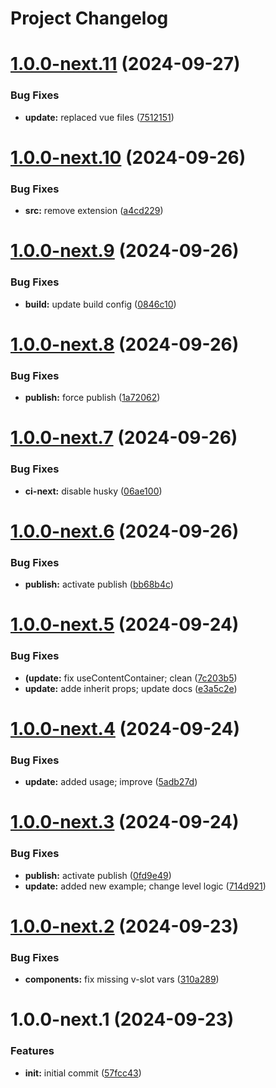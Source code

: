 # Project Changelog

# [1.0.0-next.11](https://github.com/basics/vue-semantic-structure/compare/v1.0.0-next.10...v1.0.0-next.11) (2024-09-27)


### Bug Fixes

* **update:** replaced vue files ([7512151](https://github.com/basics/vue-semantic-structure/commit/7512151e2d3f28ca2820e7b375fb26842e0c3d65))

# [1.0.0-next.10](https://github.com/basics/vue-semantic-structure/compare/v1.0.0-next.9...v1.0.0-next.10) (2024-09-26)


### Bug Fixes

* **src:** remove extension ([a4cd229](https://github.com/basics/vue-semantic-structure/commit/a4cd229b934310b78074ed2098108e336f54500a))

# [1.0.0-next.9](https://github.com/basics/vue-semantic-structure/compare/v1.0.0-next.8...v1.0.0-next.9) (2024-09-26)


### Bug Fixes

* **build:** update build config ([0846c10](https://github.com/basics/vue-semantic-structure/commit/0846c10404beb7eb865fb494d0e73007562305ef))

# [1.0.0-next.8](https://github.com/basics/vue-semantic-structure/compare/v1.0.0-next.7...v1.0.0-next.8) (2024-09-26)


### Bug Fixes

* **publish:** force publish ([1a72062](https://github.com/basics/vue-semantic-structure/commit/1a72062aaf3a1e5d5d764e4e4f6da5d1afdff288))

# [1.0.0-next.7](https://github.com/basics/vue-semantic-structure/compare/v1.0.0-next.6...v1.0.0-next.7) (2024-09-26)


### Bug Fixes

* **ci-next:** disable husky ([06ae100](https://github.com/basics/vue-semantic-structure/commit/06ae10060eea013a64b5da1e5a78d59a948b38ab))

# [1.0.0-next.6](https://github.com/basics/vue-semantic-structure/compare/v1.0.0-next.5...v1.0.0-next.6) (2024-09-26)


### Bug Fixes

* **publish:** activate publish ([bb68b4c](https://github.com/basics/vue-semantic-structure/commit/bb68b4c3cf7b392053c13d63b7aee9bc34382338))

# [1.0.0-next.5](https://github.com/basics/vue-semantic-structure/compare/v1.0.0-next.4...v1.0.0-next.5) (2024-09-24)


### Bug Fixes

* **(update:** fix useContentContainer; clean ([7c203b5](https://github.com/basics/vue-semantic-structure/commit/7c203b5c3995fc28171d8265fe99e223bd8267ca))
* **update:** adde inherit props; update docs ([e3a5c2e](https://github.com/basics/vue-semantic-structure/commit/e3a5c2e72083f7b6fd314422eeabb050a8fcdd5d))

# [1.0.0-next.4](https://github.com/basics/vue-semantic-structure/compare/v1.0.0-next.3...v1.0.0-next.4) (2024-09-24)


### Bug Fixes

* **update:** added usage; improve ([5adb27d](https://github.com/basics/vue-semantic-structure/commit/5adb27d65b3ccc095161d9fd81e34cdea532b33f))

# [1.0.0-next.3](https://github.com/basics/vue-semantic-structure/compare/v1.0.0-next.2...v1.0.0-next.3) (2024-09-24)


### Bug Fixes

* **publish:** activate publish ([0fd9e49](https://github.com/basics/vue-semantic-structure/commit/0fd9e496d74a4b46ab9fd727aa89492c5ad717be))
* **update:** added new example; change level logic ([714d921](https://github.com/basics/vue-semantic-structure/commit/714d9213f19738380a11d8fac22834d0605848a6))

# [1.0.0-next.2](https://github.com/basics/vue-semantic-structure/compare/v1.0.0-next.1...v1.0.0-next.2) (2024-09-23)


### Bug Fixes

* **components:** fix missing v-slot vars ([310a289](https://github.com/basics/vue-semantic-structure/commit/310a289e1011f33f0fe6ab2b706e43af3e61852a))

# 1.0.0-next.1 (2024-09-23)


### Features

* **init:** initial commit ([57fcc43](https://github.com/basics/vue-semantic-structure/commit/57fcc43df4dc292479e860133b3a3ac68a865526))
